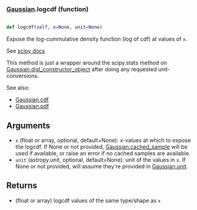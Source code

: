 ### [Gaussian](Gaussian.md).logcdf (function)


```py

def logcdf(self, x=None, unit=None)

```



Expose the log-cummulative density function (log of cdf) at values of `x`.

See [scipy docs](https://docs.scipy.org/doc/scipy/reference/generated/scipy.stats.rv_continuous.logcdf.html)

This method is just a wrapper around the scipy.stats method on
[Gaussian.dist_constructor_object](Gaussian.dist_constructor_object.md) after doing any requested unit-conversions.

See also:

* [Gaussian.cdf](Gaussian.cdf.md)
* [Gaussian.pdf](Gaussian.pdf.md)

Arguments
----------
* `x` (float or array, optional, default=None): x-values at which to
    expose the logcdf.  If None or not provided, [Gaussian.cached_sample](Gaussian.cached_sample.md)
    will be used if available, or raise an error if no cached samples
    are available.
* `unit` (astropy.unit, optional, default=None): unit of the values
    in `x`.  If None or not provided, will assume they're provided in
    [Gaussian.unit](Gaussian.unit.md).

Returns
---------
* (float or array) logcdf values of the same type/shape as `x`

